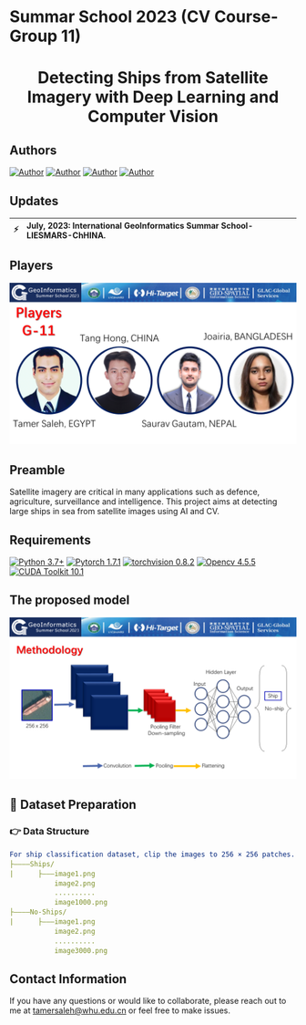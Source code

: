 # Summar School 2023 (CV Course-Group 11)

<h1 align="center">
  <b>Detecting Ships from Satellite Imagery with Deep Learning and Computer Vision</b><br>
</h1>

<h2 align="left">Authors <br></h2>

[![Author](https://img.shields.io/badge/Tamer-Saleh-orange.svg)](https://www.bu.edu.eg/staff/tamermohamed3) 
[![Author](https://img.shields.io/badge/Tang-Hong-orange.svg)]()
[![Author](https://img.shields.io/badge/Saurav-Gautam-orange.svg)]()
[![Author](https://img.shields.io/badge/Joairia-orange.svg)]() 


## Updates
| :zap:         | July, 2023: International GeoInformatics Summar School-LIESMARS-ChHINA. |
|---------------|:------------------------|

## Players

![Players](https://github.com/Tamer-Saleh/SummarSchool2023/blob/Flood-Mapping/NAMES.png)


## Preamble
Satellite imagery are critical in many applications such as defence, agriculture, surveillance and intelligence. This project aims at detecting large ships in sea from satellite images using AI and CV.

## Requirements

[![Python 3.7+](https://img.shields.io/badge/Python-3.7+-blue.svg)](https://www.python.org/downloads/release/python-376/) 
[![Pytorch 1.7.1](https://img.shields.io/badge/Pytorch-1.7.1-blue.svg)](https://pytorch.org/get-started/previous-versions/)
[![torchvision 0.8.2](https://img.shields.io/badge/torchvision-0.8.2-blue.svg)](https://pypi.org/project/torchvision/0.8.2/)
[![Opencv 4.5.5](https://img.shields.io/badge/Opencv-4.5.5-blue.svg)](https://opencv.org/opencv-4-5-5/)
[![CUDA Toolkit 10.1](https://img.shields.io/badge/CUDA-10.1-blue.svg)](https://developer.nvidia.com/cuda-10.1-download-archive-base)


## The proposed model
![Overall](https://github.com/Tamer-Saleh/SummarSchool2023/blob/Flood-Mapping/model.png)


## :speech_balloon: <span id="jump">Dataset Preparation</span>

### :point_right: Data Structure

```yaml
For ship classification dataset, clip the images to 256 × 256 patches. Please, respect the following structure: 
├————Ships/
|      ├———image1.png
           image2.png
           ..........
           image1000.png
├————No-Ships/
|      ├———image1.png
           image2.png
           ..........
           image3000.png
```
  
## Contact Information

If you have any questions or would like to collaborate, please reach out to me at tamersaleh@whu.edu.cn or feel free to make issues.


